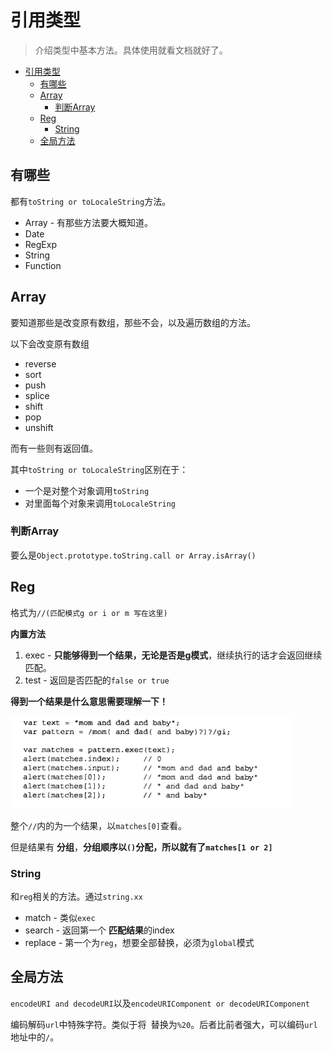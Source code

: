 # 引用类型
> 介绍类型中基本方法。具体使用就看文档就好了。

<!-- TOC -->

- [引用类型](#引用类型)
  - [有哪些](#有哪些)
  - [Array](#array)
    - [判断Array](#判断array)
  - [Reg](#reg)
    - [String](#string)
  - [全局方法](#全局方法)

<!-- /TOC -->

## 有哪些

都有`toString or toLocaleString`方法。

* Array - 有那些方法要大概知道。
* Date
* RegExp
* String
* Function

## Array

要知道那些是改变原有数组，那些不会，以及遍历数组的方法。

以下会改变原有数组

* reverse
* sort
* push
* splice
* shift
* pop
* unshift

而有一些则有返回值。

其中`toString or toLocaleString`区别在于：

* 一个是对整个对象调用`toString`
* 对里面每个对象来调用`toLocaleString`

### 判断Array

要么是`Object.prototype.toString.call or Array.isArray()`

## Reg

格式为`//(匹配模式g or i or m 写在这里)`

**内置方法**

1. exec - **只能够得到一个结果，无论是否是g模式**，继续执行的话才会返回继续匹配。
2. test - 返回是否匹配的`false or true`

**得到一个结果是什么意思需要理解一下！**

![exec](https://raw.githubusercontent.com/JiangWeixian/JS-Books/master/JS%E9%AB%98%E7%BA%A7%E7%A8%8B%E5%BA%8F%E8%AE%BE%E8%AE%A1/CH5-%E5%BC%95%E7%94%A8%E7%B1%BB%E5%9E%8B/img/exec.png)

整个`//`内的为一个结果，以`matches[0]`查看。

但是结果有 **分组**，**分组顺序以`()`分配，所以就有了`matches[1 or 2]`**

### String

和`reg`相关的方法。通过`string.xx`

* match - 类似`exec`
* search - 返回第一个 **匹配结果**的index
* replace - 第一个为`reg`，想要全部替换，必须为`global`模式

## 全局方法

`encodeURI and decodeURI`以及`encodeURIComponent or decodeURIComponent`

编码解码`url`中特殊字符。类似于将` `替换为`%20`。后者比前者强大，可以编码`url`地址中的`/`。

